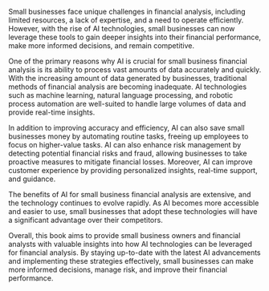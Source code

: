 
Small businesses face unique challenges in financial analysis, including limited resources, a lack of expertise, and a need to operate efficiently. However, with the rise of AI technologies, small businesses can now leverage these tools to gain deeper insights into their financial performance, make more informed decisions, and remain competitive.

One of the primary reasons why AI is crucial for small business financial analysis is its ability to process vast amounts of data accurately and quickly. With the increasing amount of data generated by businesses, traditional methods of financial analysis are becoming inadequate. AI technologies such as machine learning, natural language processing, and robotic process automation are well-suited to handle large volumes of data and provide real-time insights.

In addition to improving accuracy and efficiency, AI can also save small businesses money by automating routine tasks, freeing up employees to focus on higher-value tasks. AI can also enhance risk management by detecting potential financial risks and fraud, allowing businesses to take proactive measures to mitigate financial losses. Moreover, AI can improve customer experience by providing personalized insights, real-time support, and guidance.

The benefits of AI for small business financial analysis are extensive, and the technology continues to evolve rapidly. As AI becomes more accessible and easier to use, small businesses that adopt these technologies will have a significant advantage over their competitors.

Overall, this book aims to provide small business owners and financial analysts with valuable insights into how AI technologies can be leveraged for financial analysis. By staying up-to-date with the latest AI advancements and implementing these strategies effectively, small businesses can make more informed decisions, manage risk, and improve their financial performance.
